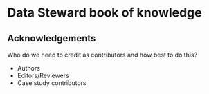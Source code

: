 # Data Steward book of knowledge

## Acknowledgements 

Who do we need to credit as contributors and how best to do this?

- Authors
- Editors/Reviewers
- Case study contributors

